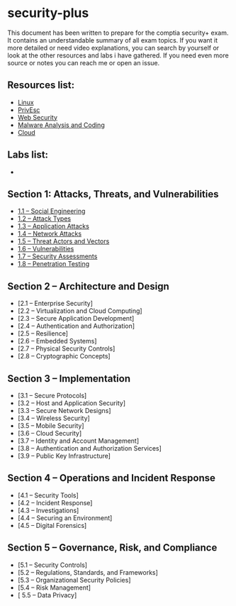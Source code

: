 # security-plus

This document has been written to prepare for the comptia security+ exam. It contains an understandable summary of all exam topics. If you want it more detailed or need video explanations, you can search by yourself or look at the other resources and labs i have gathered. If you need even more source or notes you can reach me or open an issue.

## Resources list:
- [Linux](https://github.com/beyzadp/cybersec-and-dev-resources#linux)
- [PrivEsc](https://github.com/beyzadp/cybersec-and-dev-resources#privesc)
- [Web Security](https://github.com/beyzadp/cybersec-and-dev-resources#web-security)
- [Malware Analysis and Coding](https://github.com/beyzadp/cybersec-and-dev-resources#malware-analysis-and-coding)
- [Cloud](https://github.com/beyzadp/cybersec-and-dev-resources#cloud)

## Labs list:
- 

## Section 1: Attacks, Threats, and Vulnerabilities
- [1.1 – Social Engineering](https://github.com/beyzadp/security-plus/blob/main/securityplus.md#11--social-engineering)
- [1.2 – Attack Types](https://github.com/beyzadp/security-plus/blob/main/securityplus.md#12--attack-types)
- [1.3 – Application Attacks](https://github.com/beyzadp/security-plus/blob/main/securityplus.md#13--application-attacks)
- [1.4 – Network Attacks](https://github.com/beyzadp/security-plus/blob/main/securityplus.md#14--network-attacks)
- [1.5 – Threat Actors and Vectors](https://github.com/beyzadp/security-plus/blob/main/securityplus.md#15--threat-actors-and-vectors)
- [1.6 – Vulnerabilities](https://github.com/beyzadp/security-plus/blob/main/securityplus.md#16--vulnerabilities)
- [1.7 – Security Assessments](https://github.com/beyzadp/security-plus/blob/main/securityplus.md#17--security-assessments)
- [1.8 – Penetration Testing](https://github.com/beyzadp/security-plus/blob/main/securityplus.md#18--penetration-testing)

## Section 2 – Architecture and Design
- [2.1 – Enterprise Security]
- [2.2 – Virtualization and Cloud Computing]
- [2.3 – Secure Application Development]
- [2.4 – Authentication and Authorization]
- [2.5 – Resilience]
- [2.6 – Embedded Systems]
- [2.7 – Physical Security Controls]
- [2.8 – Cryptographic Concepts]


## Section 3 – Implementation
- [3.1 – Secure Protocols]
- [3.2 – Host and Application Security]
- [3.3 – Secure Network Designs]
- [3.4 – Wireless Security]
- [3.5 – Mobile Security]
- [3.6 – Cloud Security]
- [3.7 – Identity and Account Management]
- [3.8 – Authentication and Authorization Services]
- [3.9 – Public Key Infrastructure]



## Section 4 – Operations and Incident Response
- [4.1 – Security Tools]
- [4.2 – Incident Response]
- [4.3 – Investigations]
- [4.4 – Securing an Environment]
- [4.5 – Digital Forensics]


## Section 5 – Governance, Risk, and Compliance
- [5.1 – Security Controls]
- [5.2 – Regulations, Standards, and Frameworks]
- [5.3 – Organizational Security Policies]
- [5.4 – Risk Management]
- [ 5.5 – Data Privacy]
